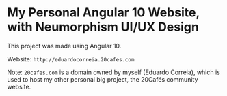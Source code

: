 # My Personal Angular 10 Website, with Neumorphism UI/UX Design

This project was made using Angular 10.

Website: `http://eduardocorreia.20cafes.com`

Note: `20cafes.com` is a domain owned by myself (Eduardo Correia), which is used to host my other personal big project, the 20Cafés community website.
